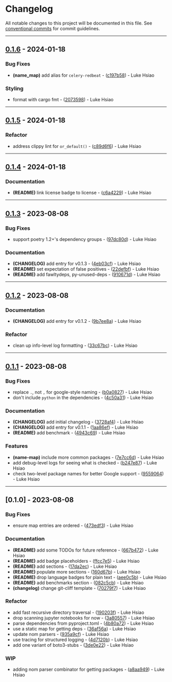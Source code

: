 # Changelog

All notable changes to this project will be documented in this file. See [conventional commits](https://www.conventionalcommits.org/) for commit guidelines.

---
## [0.1.6](https://github.com/lukehsiao/poetry-udeps/compare/v0.1.5..v0.1.6) - 2024-01-18

### Bug Fixes

- **(name_map)** add alias for `celery-redbeat` - ([c197b58](https://github.com/lukehsiao/poetry-udeps/commit/c197b58b25684bccbfbb38da23b9b10859aa1de3)) - Luke Hsiao

### Styling

- format with cargo fmt - ([2073598](https://github.com/lukehsiao/poetry-udeps/commit/2073598446f0c0fbe39ca27c5e5d123bdf78c893)) - Luke Hsiao

---
## [0.1.5](https://github.com/lukehsiao/poetry-udeps/compare/v0.1.4..v0.1.5) - 2024-01-18

### Refactor

- address clippy lint for `or_default()` - ([c89d6f6](https://github.com/lukehsiao/poetry-udeps/commit/c89d6f658ffb9cb7148bee0f85ebc11da6cfb01f)) - Luke Hsiao

---
## [0.1.4](https://github.com/lukehsiao/poetry-udeps/compare/v0.1.3..v0.1.4) - 2024-01-18

### Documentation

- **(README)** link license badge to license - ([c6a4229](https://github.com/lukehsiao/poetry-udeps/commit/c6a4229d8feb1d3d2234547a3cc9a4a40144a3ab)) - Luke Hsiao

---
## [0.1.3](https://github.com/lukehsiao/poetry-udeps/compare/v0.1.2..vv0.1.3) - 2023-08-08

### Bug Fixes

- support poetry 1.2+'s dependency groups - ([97dc80d](https://github.com/lukehsiao/poetry-udeps/commit/97dc80d65f27721fe19f4973189b197af2539ea7)) - Luke Hsiao

### Documentation

- **(CHANGELOG)** add entry for v0.1.3 - ([4eb03cf](https://github.com/lukehsiao/poetry-udeps/commit/4eb03cf971ba06722e7beeb69f71dffd7823eddf)) - Luke Hsiao
- **(README)** set expectation of false positives - ([22defbf](https://github.com/lukehsiao/poetry-udeps/commit/22defbf823cc3b3b0933286262b90dd651806f4f)) - Luke Hsiao
- **(README)** add fawltydeps, py-unused-deps - ([910671d](https://github.com/lukehsiao/poetry-udeps/commit/910671d166cf5225aadd8a07d3db4936b73182bc)) - Luke Hsiao

---
## [0.1.2](https://github.com/lukehsiao/poetry-udeps/compare/v0.1.1..vv0.1.2) - 2023-08-08

### Documentation

- **(CHANGELOG)** add entry for v0.1.2 - ([9b7ee8a](https://github.com/lukehsiao/poetry-udeps/commit/9b7ee8a6c22fc2d15f40da1212405c7f2aa1c8ce)) - Luke Hsiao

### Refactor

- clean up info-level log formatting - ([33c67bc](https://github.com/lukehsiao/poetry-udeps/commit/33c67bc533e17cfedaac6653b5364cd684574b53)) - Luke Hsiao

---
## [0.1.1](https://github.com/lukehsiao/poetry-udeps/compare/v0.1.0..vv0.1.1) - 2023-08-08

### Bug Fixes

- replace `.`, not `,` for google-style naming - ([b0a0827](https://github.com/lukehsiao/poetry-udeps/commit/b0a08270da535fea6bf81a5f63cbf4784f0f9e41)) - Luke Hsiao
- don't include `python` in the dependencies - ([4c50a31](https://github.com/lukehsiao/poetry-udeps/commit/4c50a31deb6b8952829273385538767c0792f83d)) - Luke Hsiao

### Documentation

- **(CHANGELOG)** add initial changelog - ([3728af4](https://github.com/lukehsiao/poetry-udeps/commit/3728af4a9cb8ce2544c30571e6ae8c4c7f430028)) - Luke Hsiao
- **(CHANGELOG)** add entry for v0.1.1 - ([1aa86ef](https://github.com/lukehsiao/poetry-udeps/commit/1aa86ef5eaa4a1eb7cea18ca839399a12d76bad5)) - Luke Hsiao
- **(README)** add benchmark - ([4943c69](https://github.com/lukehsiao/poetry-udeps/commit/4943c698bb68eafccca1a9a5feaef1c54b55588b)) - Luke Hsiao

### Features

- **(name-map)** include more common packages - ([7e7cc6d](https://github.com/lukehsiao/poetry-udeps/commit/7e7cc6dee6a7a18456c9152a569f010d419ffe8f)) - Luke Hsiao
- add debug-level logs for seeing what is checked - ([b247e87](https://github.com/lukehsiao/poetry-udeps/commit/b247e87d18855d5dde727441092d43f1b1a75b20)) - Luke Hsiao
- check two-level package names for better Google support - ([9559064](https://github.com/lukehsiao/poetry-udeps/commit/95590641da9b5887a38b7c3d953d5ff58e03a751)) - Luke Hsiao

---
## [0.1.0] - 2023-08-08

### Bug Fixes

- ensure map entries are ordered - ([473edf3](https://github.com/lukehsiao/poetry-udeps/commit/473edf384b22c4e332149cc7a66096ba0d7356ae)) - Luke Hsiao

### Documentation

- **(README)** add some TODOs for future reference - ([667b472](https://github.com/lukehsiao/poetry-udeps/commit/667b4722d347caf298b26c5ce0c8b1508d5b568d)) - Luke Hsiao
- **(README)** add badge placeholders - ([ffcc7e5](https://github.com/lukehsiao/poetry-udeps/commit/ffcc7e5143a0a7ade5128330c81d66e202bde2df)) - Luke Hsiao
- **(README)** add sections - ([17da2ec](https://github.com/lukehsiao/poetry-udeps/commit/17da2ecf6c1a8a24ba784c0f0676132122c04f21)) - Luke Hsiao
- **(README)** populate more sections - ([160d67b](https://github.com/lukehsiao/poetry-udeps/commit/160d67b3d406414e884745f95ac11dc1c05be8a3)) - Luke Hsiao
- **(README)** drop language badges for plain text - ([aee0c5b](https://github.com/lukehsiao/poetry-udeps/commit/aee0c5b3e0b0a2d6956d728afd9381273c42974a)) - Luke Hsiao
- **(README)** add benchmarks section - ([082c5cb](https://github.com/lukehsiao/poetry-udeps/commit/082c5cb0b36568fd17f8243df0d0834b6e1922df)) - Luke Hsiao
- **(changelog)** change git-cliff template - ([70279f7](https://github.com/lukehsiao/poetry-udeps/commit/70279f79f8aea46f67500e9d44bf373cb5e33e80)) - Luke Hsiao

### Refactor

- add fast recursive directory traversal - ([190203f](https://github.com/lukehsiao/poetry-udeps/commit/190203fdc77ed7434bf94447707961d4ecea0895)) - Luke Hsiao
- drop scanning jupyter notebooks for now - ([3a80557](https://github.com/lukehsiao/poetry-udeps/commit/3a80557cc567eeb2e1a24ea75609e53767325f89)) - Luke Hsiao
- parse dependencies from pyproject.toml - ([4b80a72](https://github.com/lukehsiao/poetry-udeps/commit/4b80a72d43ae56fac1dfda28cf3af139dbb3cb88)) - Luke Hsiao
- use a static map for getting deps - ([36af56a](https://github.com/lukehsiao/poetry-udeps/commit/36af56aad99676b742d9b8a91b0327471f798aa6)) - Luke Hsiao
- update nom parsers - ([935a9cf](https://github.com/lukehsiao/poetry-udeps/commit/935a9cf0d4bf35065afe25648d3b69f3145c7a23)) - Luke Hsiao
- use tracing for structured logging - ([4d7120b](https://github.com/lukehsiao/poetry-udeps/commit/4d7120bd34543d6a50d1aa13b56d5002cdbf72b4)) - Luke Hsiao
- add one variant of boto3-stubs - ([3de0e22](https://github.com/lukehsiao/poetry-udeps/commit/3de0e226e28d80bc7b06912e1e625ffec1911e25)) - Luke Hsiao

### WIP

- adding nom parser combinator for getting packages - ([a8aa949](https://github.com/lukehsiao/poetry-udeps/commit/a8aa9490fbc5aeecbc565351877fe118465ac487)) - Luke Hsiao
